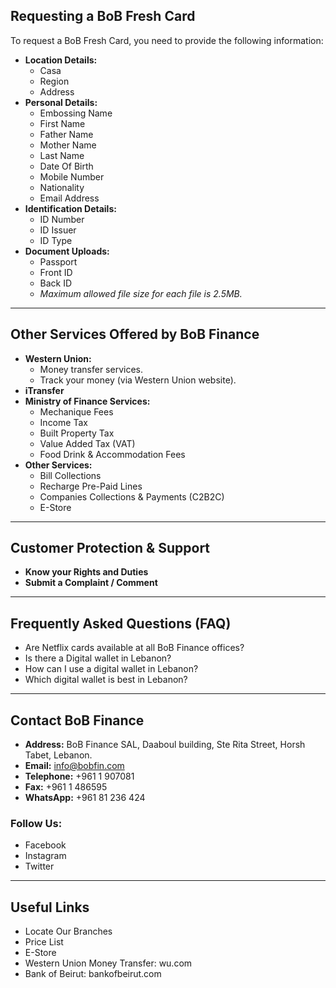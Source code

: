 ## Requesting a BoB Fresh Card

To request a BoB Fresh Card, you need to provide the following information:

*   **Location Details:**
    *   Casa
    *   Region
    *   Address
*   **Personal Details:**
    *   Embossing Name
    *   First Name
    *   Father Name
    *   Mother Name
    *   Last Name
    *   Date Of Birth
    *   Mobile Number
    *   Nationality
    *   Email Address
*   **Identification Details:**
    *   ID Number
    *   ID Issuer
    *   ID Type
*   **Document Uploads:**
    *   Passport
    *   Front ID
    *   Back ID
    *   *Maximum allowed file size for each file is 2.5MB.*

---

## Other Services Offered by BoB Finance

*   **Western Union:**
    *   Money transfer services.
    *   Track your money (via Western Union website).
*   **iTransfer**
*   **Ministry of Finance Services:**
    *   Mechanique Fees
    *   Income Tax
    *   Built Property Tax
    *   Value Added Tax (VAT)
    *   Food Drink & Accommodation Fees
*   **Other Services:**
    *   Bill Collections
    *   Recharge Pre-Paid Lines
    *   Companies Collections & Payments (C2B2C)
    *   E-Store

---

## Customer Protection & Support

*   **Know your Rights and Duties**
*   **Submit a Complaint / Comment**

---

## Frequently Asked Questions (FAQ)

*   Are Netflix cards available at all BoB Finance offices?
*   Is there a Digital wallet in Lebanon?
*   How can I use a digital wallet in Lebanon?
*   Which digital wallet is best in Lebanon?

---

## Contact BoB Finance

*   **Address:** BoB Finance SAL, Daaboul building, Ste Rita Street, Horsh Tabet, Lebanon.
*   **Email:** info@bobfin.com
*   **Telephone:** +961 1 907081
*   **Fax:** +961 1 486595
*   **WhatsApp:** +961 81 236 424

### Follow Us:

*   Facebook
*   Instagram
*   Twitter

---

## Useful Links

*   Locate Our Branches
*   Price List
*   E-Store
*   Western Union Money Transfer: wu.com
*   Bank of Beirut: bankofbeirut.com